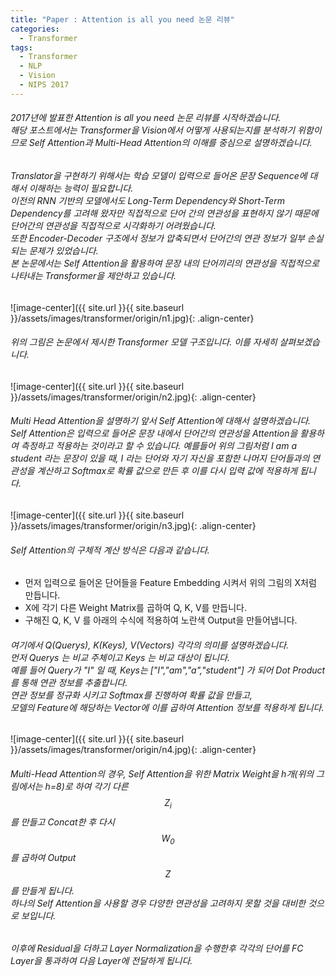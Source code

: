 ```yaml
---
title: "Paper : Attention is all you need 논문 리뷰"
categories:
  - Transformer
tags:
  - Transformer
  - NLP
  - Vision
  - NIPS 2017
---
```


###### 2017년에 발표한 Attention is all you need 논문 리뷰를 시작하겠습니다. <br/> 해당 포스트에서는 Transformer을 Vision에서 어떻게 사용되는지를 분석하기 위함이므로 Self Attention과 Multi-Head Attention의 이해를 중심으로 설명하겠습니다.

###### Translator을 구현하기 위해서는 학습 모델이 입력으로 들어온 문장 Sequence에 대해서 이해하는 능력이 필요합니다. <br/> 이전의 RNN 기반의 모델에서도 Long-Term Dependency와 Short-Term Dependency를 고려해 왔자만 직접적으로 단어 간의 연관성을 표현하지 않기 때문에 단어간의 연관성을 직접적으로 시각화하기 어려웠습니다. <br/> 또한 Encoder-Decoder 구조에서 정보가 압축되면서 단어간의 연관 정보가 일부 손실되는 문제가 있었습니다. <br/> 본 논문에서는 Self Attention을 활용하여 문장 내의 단어끼리의 연관성을 직접적으로 나타내는 Transformer을 제안하고 있습니다.


![image-center]({{ site.url }}{{ site.baseurl }}/assets/images/transformer/origin/n1.jpg){: .align-center}

###### 위의 그림은 논문에서 제시한 Transformer 모델 구조입니다. 이를 자세히 살펴보겠습니다.


![image-center]({{ site.url }}{{ site.baseurl }}/assets/images/transformer/origin/n2.jpg){: .align-center}

###### Multi Head Attention을 설명하기 앞서 Self Attention에 대해서 설명하겠습니다. Self Attention은 입력으로 들어온 문장 내에서 단어간의 연관성을 Attention을 활용하여 측정하고 적용하는 것이라고 할 수 있습니다. 예를들어 위의 그림처럼 I am a student 라는 문장이 있을 때, I 라는 단어와 자기 자신을 포함한 나머지 단어들과의 연관성을 계산하고 Softmax로 확률 값으로 만든 후 이를 다시 입력 값에 적용하게 됩니다.


![image-center]({{ site.url }}{{ site.baseurl }}/assets/images/transformer/origin/n3.jpg){: .align-center}

###### Self Attention의 구체적 계산 방식은 다음과 같습니다.
* 먼저 입력으로 들어온 단어들을 Feature Embedding 시켜서 위의 그림의 X처럼 만듭니다.
* X에 각기 다른 Weight Matrix를 곱하여 Q, K, V를 만듭니다.
* 구해진 Q, K, V 를 아래의 수식에 적용하여 노란색 Output을 만들어냅니다.

###### 여기에서 Q(Querys), K(Keys), V(Vectors) 각각의 의미를 설명하겠습니다. <br/> 먼저 Querys 는 비교 주체이고 Keys 는 비교 대상이 됩니다. <br/> 예를 들어 Query가 "I" 일 때, Keys는 ["I","am","a","student"] 가 되어 Dot Product를 통해 연관 정보를 추출합니다. <br/> 연관 정보를 정규화 시키고 Softmax를 진행하여 확률 값을 만들고,<br/> 모델의 Feature에 해당하는 Vector에 이를 곱하여 Attention 정보를 적용하게 됩니다.


![image-center]({{ site.url }}{{ site.baseurl }}/assets/images/transformer/origin/n4.jpg){: .align-center}

###### Multi-Head Attention의 경우, Self Attention을 위한 Matrix Weight을 h개(위의 그림에서는 h=8)로 하여 각기 다른 $$Z_i$$를 만들고 Concat한 후 다시 $$W_0$$를 곱하여 Output $$Z$$를 만들게 됩니다. <br/> 하나의 Self Attention을 사용할 경우 다양한 연관성을 고려하지 못할 것을 대비한 것으로 보입니다.


###### 이후에 Residual을 더하고 Layer Normalization을 수행한후 각각의 단어를 FC Layer을 통과하여 다음 Layer에 전달하게 됩니다.
